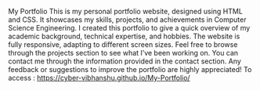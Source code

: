 My Portfolio
This is my personal portfolio website, designed using HTML and CSS. It showcases my skills, projects, and achievements in Computer Science Engineering.
I created this portfolio to give a quick overview of my academic background, technical expertise, and hobbies.
The website is fully responsive, adapting to different screen sizes.
Feel free to browse through the projects section to see what I’ve been working on.
You can contact me through the information provided in the contact section.
Any feedback or suggestions to improve the portfolio are highly appreciated!
To access : https://cyber-vibhanshu.github.io/My-Portfolio/
